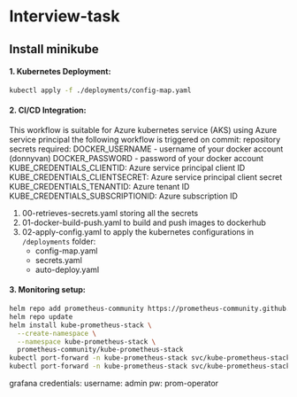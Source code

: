 # Interview-task
## Install minikube

#### 1. Kubernetes Deployment:
``` bash
kubectl apply -f ./deployments/config-map.yaml
```

#### 2. CI/CD Integration:
This workflow is suitable for Azure kubernetes service (AKS) using Azure service principal
the following workflow is triggered on commit:
repository secrets required:
DOCKER_USERNAME - username of your docker account (donnyvan)
DOCKER_PASSWORD - password of your docker account
KUBE_CREDENTIALS_CLIENTID: Azure service principal client ID
KUBE_CREDENTIALS_CLIENTSECRET: Azure service principal client secret
KUBE_CREDENTIALS_TENANTID: Azure tenant ID
KUBE_CREDENTIALS_SUBSCRIPTIONID: Azure subscription ID

1. 00-retrieves-secrets.yaml storing all the secrets
2. 01-docker-build-push.yaml to build and push images to dockerhub 
3. 02-apply-config.yaml to apply the kubernetes configurations in `/deployments` folder:
    - config-map.yaml
    - secrets.yaml
    - auto-deploy.yaml

#### 3. Monitoring setup:
```bash
helm repo add prometheus-community https://prometheus-community.github.io/helm-charts
helm repo update
helm install kube-prometheus-stack \
  --create-namespace \
  --namespace kube-prometheus-stack \
  prometheus-community/kube-prometheus-stack
kubectl port-forward -n kube-prometheus-stack svc/kube-prometheus-stack-prometheus 9090:9090
kubectl port-forward -n kube-prometheus-stack svc/kube-prometheus-stack-grafana 8080:80
```
grafana credentials:
username: admin
pw: prom-operator



